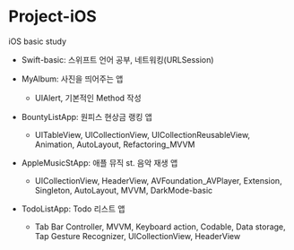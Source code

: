 # Project-iOS
iOS basic study

* Swift-basic: 스위프트 언어 공부, 네트워킹(URLSession)

* MyAlbum: 사진을 띄어주는 앱
  - UIAlert, 기본적인 Method 작성

* BountyListApp: 원피스 현상금 랭킹 앱
  - UITableView, UICollectionView, UICollectionReusableView, Animation, AutoLayout, Refactoring_MVVM

* AppleMusicStApp: 애플 뮤직 st. 음악 재생 앱
  - UICollectionView, HeaderView, AVFoundation_AVPlayer, Extension, Singleton, AutoLayout, MVVM, DarkMode-basic 

* TodoListApp: Todo 리스트 앱
  - Tab Bar Controller, MVVM, Keyboard action, Codable, Data storage, Tap Gesture Recognizer, UICollectionView, HeaderView

